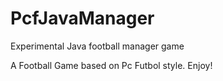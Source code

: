 # PcfJavaManager
Experimental Java football manager game

A Football Game based on Pc Futbol style. Enjoy!

